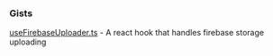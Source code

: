 ### Gists
[useFirebaseUploader.ts](https://gist.github.com/danecando/e4977845fde8ccfe5c7424179fdc2fea) - A react hook that handles firebase storage uploading
